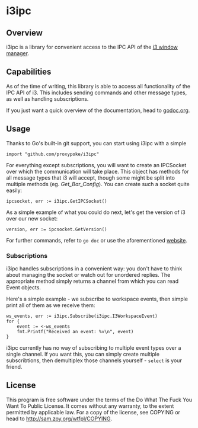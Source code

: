 i3ipc
=====

Overview
--------
i3ipc is a library for convenient access to the IPC API of the [i3 window
manager][i3wm].

Capabilities
------------
As of the time of writing, this library is able to access all functionality of
the IPC API of i3. This includes sending commands and other message types, as
well as handling subscriptions.

If you just want a quick overview of the documentation, head to
[godoc.org][doc].

Usage
-----
Thanks to Go's built-in git support, you can start using i3ipc with a simple

    import "github.com/proxypoke/i3ipc"

For everything except subscriptions, you will want to create an IPCSocket over
which the communication will take place. This object has methods for all message
types that i3 will accept, though some might be split into multiple methods (eg.
*Get_Bar_Config*). You can create such a socket quite easily:

    ipcsocket, err := i3ipc.GetIPCSocket()

As a simple example of what you could do next, let's get the version of i3 over
our new socket:

    version, err := ipcsocket.GetVersion()

For further commands, refer to `go doc` or use the aforementioned
[website][doc].

### Subscriptions
i3ipc handles subscriptions in a convenient way: you don't have to think about
managing the socket or watch out for unordered replies. The appropriate method
simply returns a channel from which you can read Event objects.

Here's a simple example - we subscribe to workspace events, then simple print
all of them as we receive them:

    ws_events, err := i3ipc.Subscribe(i3ipc.I3WorkspaceEvent)
    for {
        event := <-ws_events
        fmt.Printf("Received an event: %v\n", event)
    }

i3ipc currently has no way of subscribing to multiple event types over a single
channel. If you want this, you can simply create multiple subscribtions, then
demultiplex those channels yourself - `select` is your friend.

License
-------

This program is free software under the terms of the
Do What The Fuck You Want To Public License.
It comes without any warranty, to the extent permitted by
applicable law. For a copy of the license, see COPYING or
head to http://sam.zoy.org/wtfpl/COPYING.

[i3wm]: https://i3wm.org
[doc]: https://godoc.org/github.com/proxypoke/i3ipc
